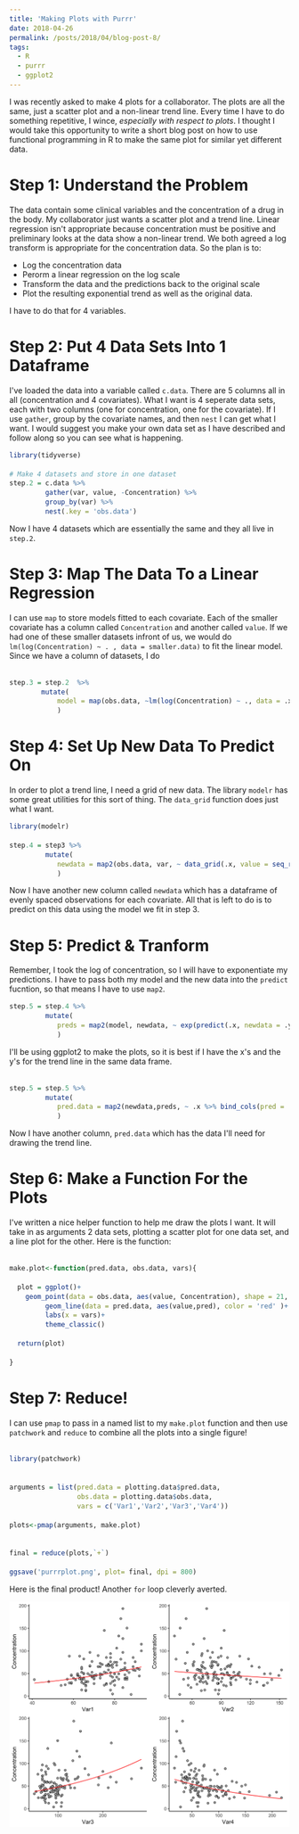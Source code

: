 ```yaml
---
title: 'Making Plots with Purrr'
date: 2018-04-26
permalink: /posts/2018/04/blog-post-8/
tags:
  - R
  - purrr
  - ggplot2
---
```



I was recently asked to make 4 plots for a collaborator. The plots are all the same, just a scatter plot and a non-linear trend line.  Every time I have to do something repetitive, I wince, *especially with respect to plots*.  I thought I would take this opportunity to write a short blog post on how to use functional programming in R to make the same plot for similar yet different data.  

# Step 1: Understand the Problem

The data contain some clinical variables and the concentration of a drug in the body.  My collaborator just wants a scatter plot and a trend line.  Linear regression isn't appropriate because concentration must be positive and preliminary looks at the data show a non-linear trend.  We both agreed a log transform is appropriate for the concentration data.  So the plan is to:

* Log the concentration data
* Perorm a linear regression on the log scale
* Transform the data and the predictions back to the original scale
* Plot the resulting exponential trend as well as the original data.

I have to do that for 4 variables.  


# Step 2: Put 4 Data Sets Into 1 Dataframe

I've loaded the data into a variable called `c.data`.  There are 5 columns all in all (concentration and 4 covariates).  What I want is 4 seperate data sets, each with two columns (one for concentration, one for the covariate).  If I use `gather`, group by the covariate names, and then `nest` I can get what I want.  I would suggest you make your own data set as I have described and follow along so you can see what is happening.

``` r
library(tidyverse)

# Make 4 datasets and store in one dataset
step.2 = c.data %>% 
		 gather(var, value, -Concentration) %>% 
		 group_by(var) %>%
		 nest(.key = 'obs.data')


```


Now I have 4 datasets which are essentially the same and they all live in `step.2`.

# Step 3: Map The Data To a Linear Regression

I can use `map` to store models fitted to each covariate.  Each of the smaller covariate has a column called `Concentration` and another called `value`.  If we had one of these smaller datasets infront of us, we would do `lm(log(Concentration) ~ . , data = smaller.data)` to fit the linear model.  Since we have a column of datasets, I do

``` r

step.3 = step.2  %>% 
		mutate(
			model = map(obs.data, ~lm(log(Concentration) ~ ., data = .x) #Fit models here
			)

```


# Step 4: Set Up New Data To Predict On

In order to plot a trend line, I need a grid of new data.  The library `modelr` has some great utilities for this sort of thing.  The `data_grid` function does just what I want.

``` r
library(modelr)

step.4 = step3 %>%
		 mutate(
		 	newdata = map2(obs.data, var, ~ data_grid(.x, value = seq_range(value,20)) ) 
		 	)
```

Now I have another new column called `newdata` which has a dataframe of evenly spaced observations for each covariate.  All that is left to do is to predict on this data using the model we fit in step 3.

# Step 5: Predict & Tranform

Remember, I took the log of concentration, so I will have to exponentiate my predictions.  I have to pass both my model and the new data into the `predict` fucntion, so that means I have to use `map2`.

``` r
step.5 = step.4 %>%
		 mutate(
		 	preds = map2(model, newdata, ~ exp(predict(.x, newdata = .y)) #Dont forget the exp!
		 	)
```


I'll be using ggplot2 to make the plots, so it is best if I have the x's and the y's for the trend line in the same data frame.

``` r

step.5 = step.5 %>%
		 mutate(
		 	pred.data = map2(newdata,preds, ~ .x %>% bind_cols(pred = .y))
		 	)

```

Now I have another column, `pred.data` which has the data I'll need for drawing the trend line.


# Step 6:  Make a Function For the Plots

I've written a nice helper function to help me draw the plots I want.  It will take in as arguments 2 data sets, plotting a scatter plot for one data set, and a line plot for the other.  Here is the function:

``` r

make.plot<-function(pred.data, obs.data, vars){
  
  plot = ggplot()+
    geom_point(data = obs.data, aes(value, Concentration), shape = 21, fill = 'gray')+
         geom_line(data = pred.data, aes(value,pred), color = 'red' )+
         labs(x = vars)+
         theme_classic()
  
  return(plot)
  
}

```

# Step 7:  Reduce!

I can use `pmap` to pass in a named list to my `make.plot` function and then use `patchwork` and `reduce` to combine all the plots into a single figure!

``` r

library(patchwork)


arguments = list(pred.data = plotting.data$pred.data, 
                 obs.data = plotting.data$obs.data,
                 vars = c('Var1','Var2','Var3','Var4'))

plots<-pmap(arguments, make.plot)


final = reduce(plots,`+`)

ggsave('purrrplot.png', plot= final, dpi = 800)


```

Here is the final product! Another `for` loop cleverly averted. 


<div style="text-align:center"><img src ="/images/blog/purrrplot.png" /></div>



